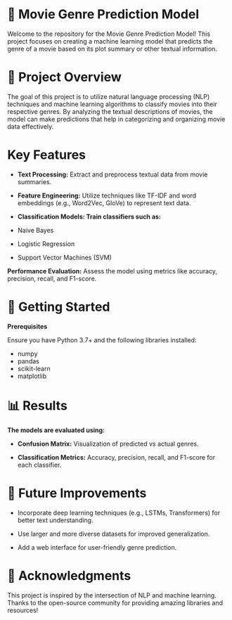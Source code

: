 # 🎥 Movie Genre Prediction Model

Welcome to the repository for the Movie Genre Prediction Model! This project focuses on creating a machine learning model that predicts the genre of a movie based on its plot summary or other textual information.

# 🚀 Project Overview

The goal of this project is to utilize natural language processing (NLP) techniques and machine learning algorithms to classify movies into their respective genres. By analyzing the textual descriptions of movies, the model can make predictions that help in categorizing and organizing movie data effectively.

# Key Features

- **Text Processing:** Extract and preprocess textual data from movie summaries.

- **Feature Engineering:** Utilize techniques like TF-IDF and word embeddings (e.g., Word2Vec, GloVe) to represent text data.

- **Classification Models: Train classifiers such as:**

 - Naive Bayes

 - Logistic Regression

 - Support Vector Machines (SVM)

**Performance Evaluation:** Assess the model using metrics like accuracy, precision, recall, and F1-score.

# 📖 Getting Started

**Prerequisites**

Ensure you have Python 3.7+ and the following libraries installed:

- numpy
- pandas
- scikit-learn
- matplotlib

# 📊 Results

**The models are evaluated using:**

- **Confusion Matrix:** Visualization of predicted vs actual genres.

- **Classification Metrics:** Accuracy, precision, recall, and F1-score for each classifier.

# 📌 Future Improvements

- Incorporate deep learning techniques (e.g., LSTMs, Transformers) for better text understanding.

- Use larger and more diverse datasets for improved generalization.

- Add a web interface for user-friendly genre prediction.

# 🌟 Acknowledgments

This project is inspired by the intersection of NLP and machine learning. Thanks to the open-source community for providing amazing libraries and resources!
